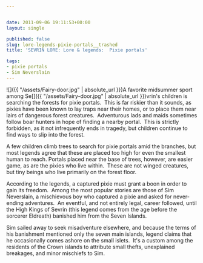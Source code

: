 ```yaml
---


date: 2011-09-06 19:11:53+00:00
layout: single

published: false
slug: lore-legends-pixie-portals__trashed
title: 'SEVRIN LORE: Lore & legends:  Pixie portals'

tags:
- pixie portals
- Sim Neverslain
---
```


![]({{ "/assets/Fairy-door.jpg" | absolute_url }})A favorite midsummer sport among Se[]({{ "/assets/Fairy-door.jpg" | absolute_url }})vrin's children is searching the forests for pixie portals.  This is far riskier than it sounds, as pixies have been known to lay traps near their homes, or to place them near lairs of dangerous forest creatures.  Adventurous lads and maids sometimes follow boar hunters in hope of finding a nearby portal.  This is strictly forbidden, as it not infrequently ends in tragedy, but children continue to find ways to slip into the forest.

A few children climb trees to search for pixie portals amid the branches, but most legends agree that these are placed too high for even the smallest human to reach. Portals placed near the base of trees, however, are easier game, as are the pixies who live within.  These are not winged creatures, but tiny beings who live primarily on the forest floor.

According to the legends, a captured pixie must grant a boon in order to gain its freedom.  Among the most popular stories are those of Sim Neverslain, a mischievous boy who captured a pixie and asked for never-ending adventures.  An eventful, and not entirely legal, career followed, until the High Kings of Sevrin (this legend comes from the age before the sorcerer Eldreath) banished him from the Seven Islands.

Sim sailed away to seek misadventure elsewhere, and because the terms of his banishment mentioned only the seven main islands, legend claims that he occasionally comes ashore on the small islets.  It's a custom among the residents of the Crown islands to attribute small thefts, unexplained breakages, and minor mischiefs to Sim.
